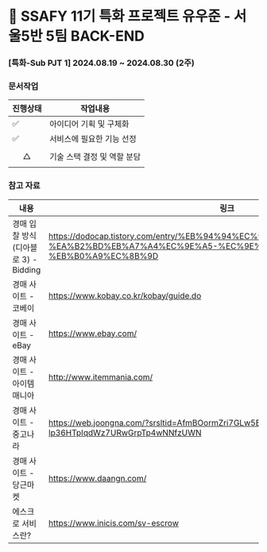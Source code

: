 # :round_pushpin: SSAFY 11기 특화 프로젝트 유우준 - 서울5반 5팀 BACK-END

### [특화-Sub PJT 1] 2024.08.19 ~ 2024.08.30 (2주)

### 문서작업
|진행상태|작업내용|
|----|----|
|:white_check_mark:|아이디어 기획 및 구체화|
|:white_check_mark:|서비스에 필요한 기능 선정|
|$$\triangle$$|기술 스택 결정 및 역할 분담|


### 참고 자료
|내용|링크|
|----|----|
|경매 입찰 방식(디아블로 3) - Bidding|https://dodocap.tistory.com/entry/%EB%94%94%EC%95%84%EB%B8%94%EB%A1%9C3-%EA%B2%BD%EB%A7%A4%EC%9E%A5-%EC%9E%85%EC%B0%B0-%EB%B0%A9%EC%8B%9D|
|경매 사이트 - 코베이|https://www.kobay.co.kr/kobay/guide.do|
|경매 사이트 - eBay|https://www.ebay.com/|
|경매 사이트 - 아이템매니아|http://www.itemmania.com/|
|경매 사이트 - 중고나라|https://web.joongna.com/?srsltid=AfmBOormZri7GLw5BqeslPpqk-lp36HTpIqdWz7URwGrpTp4wNNfzUWN|
|경매 사이트 - 당근마켓|https://www.daangn.com/|
|에스크로 서비스란?|https://www.inicis.com/sv-escrow|


